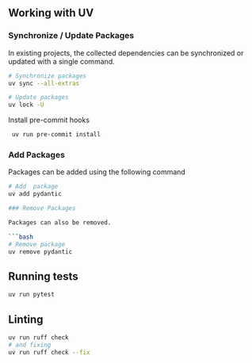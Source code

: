 
## Working with UV

### Synchronize / Update Packages

In existing projects, the collected dependencies can be synchronized or updated with a single command.

```bash
# Synchronize packages
uv sync --all-extras

# Update packages
uv lock -U
```

Install pre-commit hooks

```bash
 uv run pre-commit install
```

### Add Packages

Packages can be added using the following command

```bash
# Add  package
uv add pydantic

### Remove Packages

Packages can also be removed.

```bash
# Remove package
uv remove pydantic
```

## Running tests

```bash
uv run pytest
```

## Linting

```bash
uv run ruff check
# and fixing
uv run ruff check --fix
```
